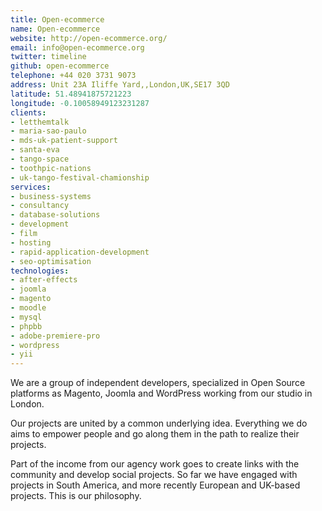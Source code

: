 ```yaml
---
title: Open-ecommerce
name: Open-ecommerce
website: http://open-ecommerce.org/
email: info@open-ecommerce.org
twitter: timeline
github: open-ecommerce
telephone: +44 020 3731 9073
address: Unit 23A Iliffe Yard,,London,UK,SE17 3QD
latitude: 51.48941875721223
longitude: -0.10058949123231287
clients:
- letthemtalk
- maria-sao-paulo
- mds-uk-patient-support
- santa-eva
- tango-space
- toothpic-nations
- uk-tango-festival-chamionship
services:
- business-systems
- consultancy
- database-solutions
- development
- film
- hosting
- rapid-application-development
- seo-optimisation
technologies:
- after-effects
- joomla
- magento
- moodle
- mysql
- phpbb
- adobe-premiere-pro
- wordpress
- yii
---
```


We are a group of independent developers, specialized in Open Source platforms as Magento, Joomla and WordPress working from our studio in London.

Our projects are united by a common underlying idea. Everything we do aims to empower people and go along them in the path to realize their projects.

Part of the income from our agency work goes to create links with the community and develop social projects. So far we have engaged with projects in South America, and more recently European and UK-based projects. This is our philosophy.
